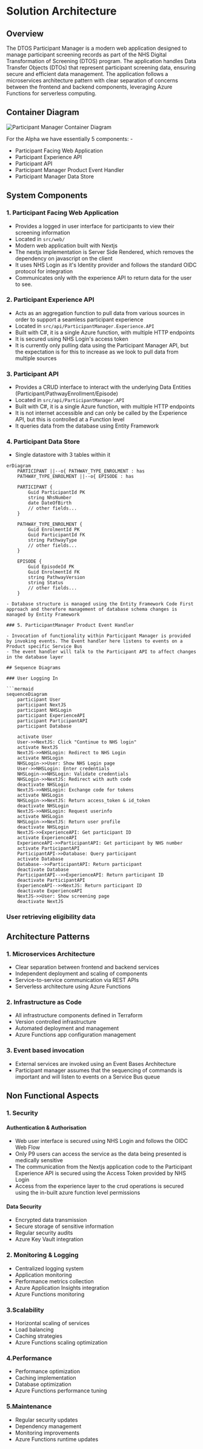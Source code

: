 # Solution Architecture

## Overview

The DTOS Participant Manager is a modern web application designed to manage participant screening records as part of the NHS Digital Transformation of Screening (DTOS) program. The application handles Data Transfer Objects (DTOs) that represent participant screening data, ensuring secure and efficient data management. The application follows a microservices architecture pattern with clear separation of concerns between the frontend and backend components, leveraging Azure Functions for serverless computing.

## Container Diagram

![Participant Manager Container Diagram](https://github.com/NHSDigital/dtos-solution-architecture/blob/main/images/ParticipantManager_Alpha.png)

For the Alpha we have essentially 5 components: -

- Participant Facing Web Application
- Participant Experience API
- Participant API
- Participant Manager Product Event Handler
- Participant Manager Data Store

## System Components

### 1. Participant Facing Web Application

- Provides a logged in user interface for participants to view their screening information
- Located in `src/web/`
- Modern web application built with Nextjs
- The nextjs implementation is Server Side Rendered, which removes the dependency on javascript on the client
- It uses NHS Login as it's Identity provider and follows the standard OIDC protocol for integration
- Communicates only with the experience API to return data for the user to see.

### 2. Participant Experience API

- Acts as an aggregation function to pull data from various sources in order to support a seamless participant experience
- Located in `src/api/ParticipantManager.Experience.API`
- Built with C#, it is a single Azure function, with multiple HTTP endpoints
- It is secured using NHS Login's access token
- It is currently only pulling data using the Participant Manager API, but the expectation is for this to increase as we look to pull data from multiple sources

### 3. Participant API

- Provides a CRUD interface to interact with the underlying Data Entities (Participant/PathwayEnrollment/Episode)
- Located in `src/api/ParticipantManager.API`
- Built with C#, it is a single Azure function, with multiple HTTP endpoints
- It is not internet accessible and can only be called by the Experience API, but this is controlled at a Function level
- It queries data from the database using Entity Framework

### 4. Participant Data Store

- Single datastore with 3 tables within it

````mermaid
erDiagram
    PARTICIPANT ||--o{ PATHWAY_TYPE_ENROLMENT : has
    PATHWAY_TYPE_ENROLMENT ||--o{ EPISODE : has

    PARTICIPANT {
        Guid ParticipantId PK
        string NhsNumber
        date DateOfBirth
        // other fields...
    }

    PATHWAY_TYPE_ENROLMENT {
        Guid EnrolmentId PK
        Guid ParticipantId FK
        string PathwayType
        // other fields...
    }

    EPISODE {
        Guid EpisodeId PK
        Guid EnrolmentId FK
        string PathwayVersion
        string Status
        // other fields...
    }

- Database structure is managed using the Entity Framework Code First approach and therefore management of database schema changes is managed by Entity Framework

### 5. ParticipantManager Product Event Handler

- Invocation of functionality within Participant Manager is provided by invoking events. The Event handler here listens to events on a Product specific Service Bus
- The event handler will talk to the Participant API to affect changes in the database layer

## Sequence Diagrams

### User Logging In

```mermaid
sequenceDiagram
    participant User
    participant NextJS
    participant NHSLogin
    participant ExperienceAPI
    participant ParticipantAPI
    participant Database

    activate User
    User->>NextJS: Click "Continue to NHS login"
    activate NextJS
    NextJS->>NHSLogin: Redirect to NHS Login
    activate NHSLogin
    NHSLogin->>User: Show NHS Login page
    User->>NHSLogin: Enter credentials
    NHSLogin->>NHSLogin: Validate credentials
    NHSLogin->>NextJS: Redirect with auth code
    deactivate NHSLogin
    NextJS->>NHSLogin: Exchange code for tokens
    activate NHSLogin
    NHSLogin->>NextJS: Return access_token & id_token
    deactivate NHSLogin
    NextJS->>NHSLogin: Request userinfo
    activate NHSLogin
    NHSLogin->>NextJS: Return user profile
    deactivate NHSLogin
    NextJS->>ExperienceAPI: Get participant ID
    activate ExperienceAPI
    ExperienceAPI->>ParticipantAPI: Get participant by NHS number
    activate ParticipantAPI
    ParticipantAPI->>Database: Query participant
    activate Database
    Database-->>ParticipantAPI: Return participant
    deactivate Database
    ParticipantAPI-->>ExperienceAPI: Return participant ID
    deactivate ParticipantAPI
    ExperienceAPI-->>NextJS: Return participant ID
    deactivate ExperienceAPI
    NextJS->>User: Show screening page
    deactivate NextJS
````

### User retrieving eligibility data

## Architecture Patterns

### 1. Microservices Architecture

- Clear separation between frontend and backend services
- Independent deployment and scaling of components
- Service-to-service communication via REST APIs
- Serverless architecture using Azure Functions

### 2. Infrastructure as Code

- All infrastructure components defined in Terraform
- Version controlled infrastructure
- Automated deployment and management
- Azure Functions app configuration management

### 3. Event based invocation

- External services are invoked using an Event Bases Architecture
- Participant manager assumes that the sequencing of commands is important and will listen to events on a Service Bus queue

## Non Functional Aspects

### 1. Security

#### Authentication & Authorisation

- Web user interface is secured using NHS Login and follows the OIDC Web Flow
- Only P9 users can access the service as the data being presented is medically sensitive
- The communication from the Nextjs application code to the Participant Experience API is secured using the Access Token provided by NHS Login
- Access from the experience layer to the crud operations is secured using the in-built azure function level permissions

#### Data Security

- Encrypted data transmission
- Secure storage of sensitive information
- Regular security audits
- Azure Key Vault integration

### 2. Monitoring & Logging

- Centralized logging system
- Application monitoring
- Performance metrics collection
- Azure Application Insights integration
- Azure Functions monitoring

### 3.Scalability

- Horizontal scaling of services
- Load balancing
- Caching strategies
- Azure Functions scaling optimization

### 4.Performance

- Performance optimization
- Caching implementation
- Database optimization
- Azure Functions performance tuning

### 5.Maintenance

- Regular security updates
- Dependency management
- Monitoring improvements
- Azure Functions runtime updates

```

```
